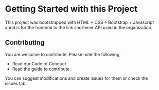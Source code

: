 # Getting Started with this Project

This project was bootstrapped with HTML + CSS + Bootstrap + Javascript annd is for the frontend to the link shortener API used in the organization. 

## Contributing

You are welcome to contribute. Please note the following;

- Read our Code of Conduct
- Read the guide to contribute

You can suggest modifications and create issues for them or check the issues tab.
